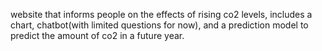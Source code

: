 website that informs people on the effects of rising co2 levels, includes a chart, chatbot(with limited questions for now), and a prediction model to predict the amount of co2 in a future year.
